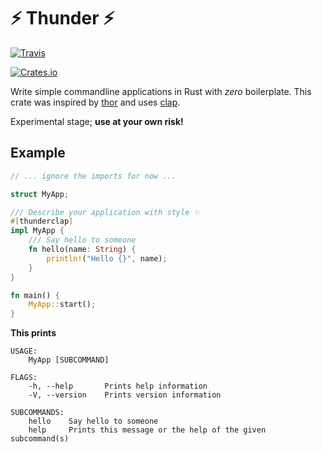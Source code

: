 # ⚡ Thunder ⚡

[![Travis](https://img.shields.io/travis/spacekookie/thunder.svg?style=flat-square)](https://travis-ci.org/spacekookie/thunder/)

[![Crates.io](https://img.shields.io/crates/v/thunder.svg?style=flat-square)](https://crates.io/crates/thunder)

Write simple commandline applications in  Rust with *zero* boilerplate. This crate was inspired by [thor](https://github.com/erikhuda/thor) and uses [clap](https://github.com/kbknapp/clap-rs).

Experimental stage; **use at your own risk!**

## Example

```rust
// ... ignore the imports for now ...

struct MyApp;

/// Describe your application with style ✨
#[thunderclap]
impl MyApp {
    /// Say hello to someone
    fn hello(name: String) {
        println!("Hello {}", name);
    }
}

fn main() {
    MyApp::start();
}
```

**This prints**

```
USAGE:
    MyApp [SUBCOMMAND]

FLAGS:
    -h, --help       Prints help information
    -V, --version    Prints version information

SUBCOMMANDS:
    hello    Say hello to someone
    help     Prints this message or the help of the given subcommand(s)
```